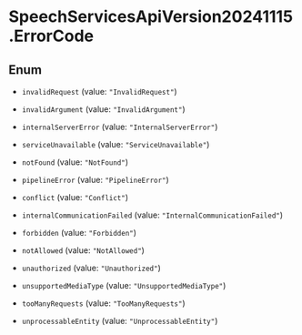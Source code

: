 # SpeechServicesApiVersion20241115.ErrorCode

## Enum


* `invalidRequest` (value: `"InvalidRequest"`)

* `invalidArgument` (value: `"InvalidArgument"`)

* `internalServerError` (value: `"InternalServerError"`)

* `serviceUnavailable` (value: `"ServiceUnavailable"`)

* `notFound` (value: `"NotFound"`)

* `pipelineError` (value: `"PipelineError"`)

* `conflict` (value: `"Conflict"`)

* `internalCommunicationFailed` (value: `"InternalCommunicationFailed"`)

* `forbidden` (value: `"Forbidden"`)

* `notAllowed` (value: `"NotAllowed"`)

* `unauthorized` (value: `"Unauthorized"`)

* `unsupportedMediaType` (value: `"UnsupportedMediaType"`)

* `tooManyRequests` (value: `"TooManyRequests"`)

* `unprocessableEntity` (value: `"UnprocessableEntity"`)



